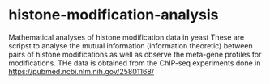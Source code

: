 # histone-modification-analysis
Mathematical analyses of histone modification data in yeast
These are scripst to analyse the mutual information (information theoretic) between pairs of histone modifications as well as observe the meta-gene profiles for modifications. 
THe data is obtained from the ChIP-seq experiments done in https://pubmed.ncbi.nlm.nih.gov/25801168/ 
